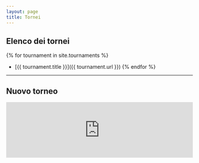 ```yaml
---
layout: page
title: Tornei
---
```


## Elenco dei tornei

{% for tournament in site.tournaments %}
  - [{{ tournament.title }}]({{ tournament.url }})
{% endfor %}

---

## Nuovo torneo

<iframe src="https://docs.google.com/forms/d/e/1FAIpQLSf8sjuYCFE5V1O5P29yCv3hraWnnwSNZZnuNePcX3QIaH-h3Q/viewform?embedded=true" width="100%" frameborder="0" marginheight="0" marginwidth="0">Caricamento in corso...</iframe>

